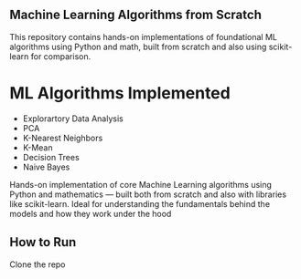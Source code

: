 ## Machine Learning Algorithms from Scratch
This repository contains hands-on implementations of foundational ML algorithms using Python and math, built from scratch and also using scikit-learn for comparison.

# ML Algorithms Implemented
- Explorartory Data Analysis
- PCA
- K-Nearest Neighbors
- K-Mean
- Decision Trees
- Naive Bayes

Hands-on implementation of core Machine Learning algorithms using Python and mathematics — built both from scratch and also with libraries like scikit-learn. Ideal for understanding the fundamentals behind the models and how they work under the hood

## How to Run
Clone the repo
